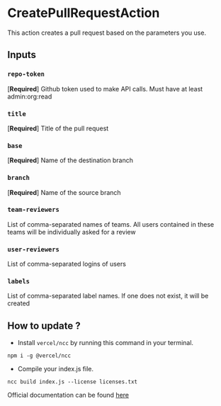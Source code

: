 # CreatePullRequestAction

This action creates a pull request based on the parameters you use.

## Inputs
### `repo-token`
[**Required**] Github token used to make API calls. Must have at least admin:org:read

### `title`
[**Required**] Title of the pull request

### `base`
[**Required**] Name of the destination branch

### `branch`
[**Required**] Name of the source branch

### `team-reviewers`
List of comma-separated names of teams. All users contained in these teams will be individually asked for a review

### `user-reviewers`
List of comma-separated logins of users

### `labels`
List of comma-separated label names. If one does not exist, it will be created

## How to update ?
- Install `vercel/ncc` by running this command in your terminal. 
```
npm i -g @vercel/ncc
```
- Compile your index.js file. 
```
ncc build index.js --license licenses.txt
```

Official documentation can be found [here](https://docs.github.com/en/actions/creating-actions/creating-a-javascript-action#commit-tag-and-push-your-action-to-github)